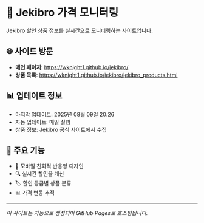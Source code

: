 # 🧸 Jekibro 가격 모니터링

Jekibro 할인 상품 정보를 실시간으로 모니터링하는 사이트입니다.

## 🌐 사이트 방문

- **메인 페이지**: https://wknight1.github.io/jekibro/
- **상품 목록**: https://wknight1.github.io/jekibro/jekibro_products.html

## 📊 업데이트 정보

- 마지막 업데이트: 2025년 08월 09일 20:26
- 자동 업데이트: 매일 실행
- 상품 정보: Jekibro 공식 사이트에서 수집

## 🎯 주요 기능

- 📱 모바일 친화적 반응형 디자인
- 🔍 실시간 할인율 계산
- 🏷️ 할인 등급별 상품 분류
- 📊 가격 변동 추적

---

*이 사이트는 자동으로 생성되어 GitHub Pages로 호스팅됩니다.*
